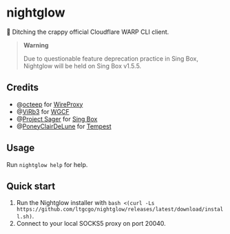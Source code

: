 # nightglow
🌙 Ditching the crappy official Cloudflare WARP CLI client.

> **Warning**
> 
> Due to questionable feature deprecation practice in Sing Box, Nightglow will be held on Sing Box v1.5.5.

## Credits
* @[octeep](https://github.com/octeep) for [WireProxy](https://github.com/octeep/wireproxy/)
* @[ViRb3](https://github.com/ViRb3) for [WGCF](https://github.com/ViRb3/wgcf/)
* @[Project Sager](https://github.com/SagerNet) for [Sing Box](https://github.com/SagerNet/sing-box)
* @[PoneyClairDeLune](https://github.com/PoneyClairDeLune) for [Tempest](https://github.com/PoneyClairDeLune/tempest)

## Usage
Run `nightglow help` for help.

## Quick start
1. Run the Nightglow installer with `bash <(curl -Ls https://github.com/ltgcgo/nightglow/releases/latest/download/install.sh)`.
2. Connect to your local SOCKS5 proxy on port 20040.